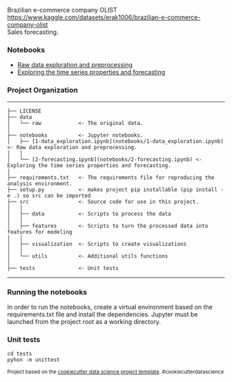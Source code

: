 Brazilian e-commerce company OLIST  
https://www.kaggle.com/datasets/erak1006/brazilian-e-commerce-company-olist  
Sales forecasting.

### Notebooks
* [Raw data exploration and preprocessing](notebooks/1-data_exploration.ipynb) 
* [Exploring the time series properties and forecasting](notebooks/2-forecasting.ipynb)

### Project Organization
------------
    ├── LICENSE
    ├── data
    │   └── raw            <- The original data.
    │
    ├── notebooks          <- Jupyter notebooks. 
    │   ├── [1-data_exploration.ipynb](notebooks/1-data_exploration.ipynb) <- Raw data exploration and preprocessing.
    │   │   
    │   └── [2-forecasting.ipynb](notebooks/2-forecasting.ipynb) <- Exploring the time series properties and forecasting.
    │
    ├── requirements.txt   <- The requirements file for reproducing the analysis environment.
    ├── setup.py           <- makes project pip installable (pip install -e .) so src can be imported
    ├── src                <- Source code for use in this project.
    │   │
    │   ├── data           <- Scripts to process the data
    │   │
    │   ├── features       <- Scripts to turn the processed data into features for modeling
    │   │
    │   ├── visualization  <- Scripts to create visualizations
    │   │
    │   └── utils          <- Additional utils functions
    │
    ├── tests              <- Unit tests
--------

### Running the notebooks
In order to run the notebooks, create a virtual environment based on the requirements.txt file and install the dependencies. Jupyter must be launched from the project root as a working directory.

### Unit tests
```
cd tests
pyhon -m unittest
```

<p><small>Project based on the <a target="_blank" href="https://drivendata.github.io/cookiecutter-data-science/">cookiecutter data science project template</a>. #cookiecutterdatascience</small></p>
